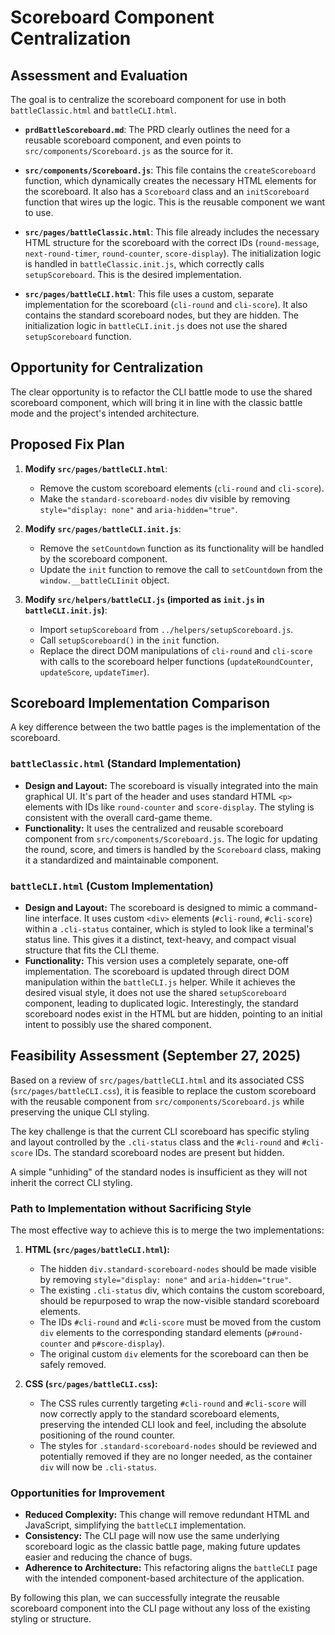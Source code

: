 # Scoreboard Component Centralization

## Assessment and Evaluation

The goal is to centralize the scoreboard component for use in both `battleClassic.html` and `battleCLI.html`.

- **`prdBattleScoreboard.md`**: The PRD clearly outlines the need for a reusable scoreboard component, and even points to `src/components/Scoreboard.js` as the source for it.

- **`src/components/Scoreboard.js`**: This file contains the `createScoreboard` function, which dynamically creates the necessary HTML elements for the scoreboard. It also has a `Scoreboard` class and an `initScoreboard` function that wires up the logic. This is the reusable component we want to use.

- **`src/pages/battleClassic.html`**: This file already includes the necessary HTML structure for the scoreboard with the correct IDs (`round-message`, `next-round-timer`, `round-counter`, `score-display`). The initialization logic is handled in `battleClassic.init.js`, which correctly calls `setupScoreboard`. This is the desired implementation.

- **`src/pages/battleCLI.html`**: This file uses a custom, separate implementation for the scoreboard (`cli-round` and `cli-score`). It also contains the standard scoreboard nodes, but they are hidden. The initialization logic in `battleCLI.init.js` does not use the shared `setupScoreboard` function.

## Opportunity for Centralization

The clear opportunity is to refactor the CLI battle mode to use the shared scoreboard component, which will bring it in line with the classic battle mode and the project's intended architecture.

## Proposed Fix Plan

1. **Modify `src/pages/battleCLI.html`**:
   - Remove the custom scoreboard elements (`cli-round` and `cli-score`).
   - Make the `standard-scoreboard-nodes` div visible by removing `style="display: none"` and `aria-hidden="true"`.

2. **Modify `src/pages/battleCLI.init.js`**:
   - Remove the `setCountdown` function as its functionality will be handled by the scoreboard component.
   - Update the `init` function to remove the call to `setCountdown` from the `window.__battleCLIinit` object.

3. **Modify `src/helpers/battleCLI.js` (imported as `init.js` in `battleCLI.init.js`)**:
   - Import `setupScoreboard` from `../helpers/setupScoreboard.js`.
   - Call `setupScoreboard()` in the `init` function.
   - Replace the direct DOM manipulations of `cli-round` and `cli-score` with calls to the scoreboard helper functions (`updateRoundCounter`, `updateScore`, `updateTimer`).

## Scoreboard Implementation Comparison

A key difference between the two battle pages is the implementation of the scoreboard.

### `battleClassic.html` (Standard Implementation)

- **Design and Layout:** The scoreboard is visually integrated into the main graphical UI. It's part of the header and uses standard HTML `<p>` elements with IDs like `round-counter` and `score-display`. The styling is consistent with the overall card-game theme.
- **Functionality:** It uses the centralized and reusable scoreboard component from `src/components/Scoreboard.js`. The logic for updating the round, score, and timers is handled by the `Scoreboard` class, making it a standardized and maintainable component.

### `battleCLI.html` (Custom Implementation)

- **Design and Layout:** The scoreboard is designed to mimic a command-line interface. It uses custom `<div>` elements (`#cli-round`, `#cli-score`) within a `.cli-status` container, which is styled to look like a terminal's status line. This gives it a distinct, text-heavy, and compact visual structure that fits the CLI theme.
- **Functionality:** This version uses a completely separate, one-off implementation. The scoreboard is updated through direct DOM manipulation within the `battleCLI.js` helper. While it achieves the desired visual style, it does not use the shared `setupScoreboard` component, leading to duplicated logic. Interestingly, the standard scoreboard nodes exist in the HTML but are hidden, pointing to an initial intent to possibly use the shared component.

## Feasibility Assessment (September 27, 2025)

Based on a review of `src/pages/battleCLI.html` and its associated CSS (`src/pages/battleCLI.css`), it is feasible to replace the custom scoreboard with the reusable component from `src/components/Scoreboard.js` while preserving the unique CLI styling.

The key challenge is that the current CLI scoreboard has specific styling and layout controlled by the `.cli-status` class and the `#cli-round` and `#cli-score` IDs. The standard scoreboard nodes are present but hidden.

A simple "unhiding" of the standard nodes is insufficient as they will not inherit the correct CLI styling.

### Path to Implementation without Sacrificing Style

The most effective way to achieve this is to merge the two implementations:

1.  **HTML (`src/pages/battleCLI.html`):**
    - The hidden `div.standard-scoreboard-nodes` should be made visible by removing `style="display: none"` and `aria-hidden="true"`.
    - The existing `.cli-status` div, which contains the custom scoreboard, should be repurposed to wrap the now-visible standard scoreboard elements.
    - The IDs `#cli-round` and `#cli-score` must be moved from the custom `div` elements to the corresponding standard elements (`p#round-counter` and `p#score-display`).
    - The original custom `div` elements for the scoreboard can then be safely removed.

2.  **CSS (`src/pages/battleCLI.css`):**
    - The CSS rules currently targeting `#cli-round` and `#cli-score` will now correctly apply to the standard scoreboard elements, preserving the intended CLI look and feel, including the absolute positioning of the round counter.
    - The styles for `.standard-scoreboard-nodes` should be reviewed and potentially removed if they are no longer needed, as the container `div` will now be `.cli-status`.

### Opportunities for Improvement

- **Reduced Complexity:** This change will remove redundant HTML and JavaScript, simplifying the `battleCLI` implementation.
- **Consistency:** The CLI page will now use the same underlying scoreboard logic as the classic battle page, making future updates easier and reducing the chance of bugs.
- **Adherence to Architecture:** This refactoring aligns the `battleCLI` page with the intended component-based architecture of the application.

By following this plan, we can successfully integrate the reusable scoreboard component into the CLI page without any loss of the existing styling or structure.

